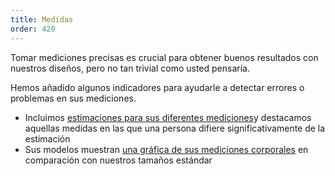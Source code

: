 ```yaml
---
title: Medidas
order: 420
---
```


Tomar mediciones precisas es crucial para obtener buenos resultados con nuestros diseños, pero no tan trivial como usted pensaría.

Hemos añadido algunos indicadores para ayudarle a detectar errores o problemas en sus mediciones.

- Incluimos [estimaciones para sus diferentes mediciones][1]y destacamos aquellas medidas en las que una persona difiere significativamente de la estimación
- Sus modelos muestran [una gráfica de sus mediciones corporales][2] en comparación con nuestros tamaños estándar

[1]: /docs/guide/measurements/estimates/

[2]: /docs/guide/measurements/graph/
